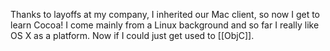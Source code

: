Thanks to layoffs at my company, I inherited our Mac client, so now I get to learn Cocoa!  I come mainly from a Linux background and so far I really like OS X as a platform.  Now if I could just get used to [[ObjC]].